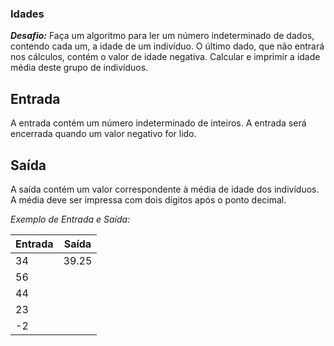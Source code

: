 ### **Idades**

***Desafio:***
  Faça um algoritmo para ler um número indeterminado de dados, contendo cada um, a idade de um indivíduo. O último dado, que não entrará nos cálculos, contém o valor de idade negativa. Calcular e imprimir a idade média deste grupo de indivíduos.

## Entrada

A entrada contém um número indeterminado de inteiros. A entrada será encerrada quando um valor negativo for lido.

## Saída

A saída contém um valor correspondente à média de idade dos indivíduos. A média deve ser impressa com dois dígitos após o ponto decimal.

*Exemplo de Entrada e Saída:*

| Entrada | Saída |
| ------- | ----- |
| 34      | 39.25 |
| 56      |       |
| 44      |       |
| 23      |       |
| -2      |       |

